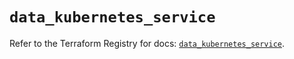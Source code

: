 # `data_kubernetes_service`

Refer to the Terraform Registry for docs: [`data_kubernetes_service`](https://registry.terraform.io/providers/hashicorp/kubernetes/2.28.1/docs/data-sources/service).
